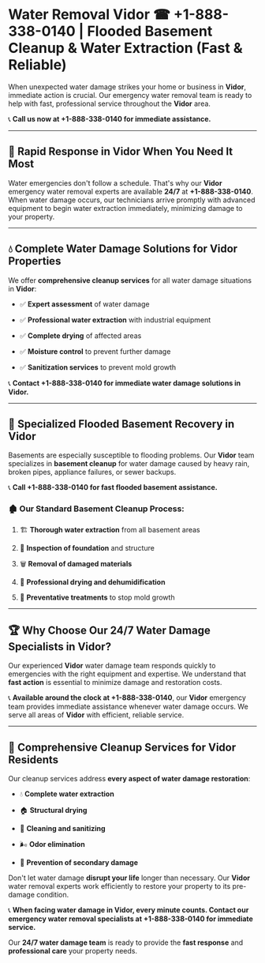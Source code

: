 # Water Removal Vidor ☎ +1-888-338-0140 | Flooded Basement Cleanup & Water Extraction (Fast & Reliable)

When unexpected water damage strikes your home or business in **Vidor**, immediate action is crucial. Our emergency water removal team is ready to help with fast, professional service throughout the **Vidor** area. 

📞 **Call us now at +1-888-338-0140 for immediate assistance.**
---
## 🚀 Rapid Response in Vidor When You Need It Most
Water emergencies don't follow a schedule. That's why our **Vidor** emergency water removal experts are available **24/7** at **+1-888-338-0140**. When water damage occurs, our technicians arrive promptly with advanced equipment to begin water extraction immediately, minimizing damage to your property.
---
## 💧 Complete Water Damage Solutions for Vidor Properties
We offer **comprehensive cleanup services** for all water damage situations in **Vidor**:
- ✅ **Expert assessment** of water damage  
- ✅ **Professional water extraction** with industrial equipment  
- ✅ **Complete drying** of affected areas  
- ✅ **Moisture control** to prevent further damage  
- ✅ **Sanitization services** to prevent mold growth  
📞 **Contact +1-888-338-0140 for immediate water damage solutions in Vidor.**
---
## 🌊 Specialized Flooded Basement Recovery in Vidor
Basements are especially susceptible to flooding problems. Our **Vidor** team specializes in **basement cleanup** for water damage caused by heavy rain, broken pipes, appliance failures, or sewer backups. 
📞 **Call +1-888-338-0140 for fast flooded basement assistance.**
### 🏚️ Our Standard Basement Cleanup Process:
1. 🏗️ **Thorough water extraction** from all basement areas  
2. 🔎 **Inspection of foundation** and structure  
3. 🗑️ **Removal of damaged materials**  
4. 💨 **Professional drying and dehumidification**  
5. 🚫 **Preventative treatments** to stop mold growth  
---
## 🏆 Why Choose Our 24/7 Water Damage Specialists in Vidor?
Our experienced **Vidor** water damage team responds quickly to emergencies with the right equipment and expertise. We understand that **fast action** is essential to minimize damage and restoration costs.
📞 **Available around the clock at +1-888-338-0140**, our **Vidor** emergency team provides immediate assistance whenever water damage occurs. We serve all areas of **Vidor** with efficient, reliable service.
---
## 🧹 Comprehensive Cleanup Services for Vidor Residents
Our cleanup services address **every aspect of water damage restoration**:
- 💧 **Complete water extraction**  
- 🏠 **Structural drying**  
- 🧼 **Cleaning and sanitizing**  
- 🌬️ **Odor elimination**  
- 🚫 **Prevention of secondary damage**  
Don't let water damage **disrupt your life** longer than necessary. Our **Vidor** water removal experts work efficiently to restore your property to its pre-damage condition.
📞 **When facing water damage in Vidor, every minute counts. Contact our emergency water removal specialists at +1-888-338-0140 for immediate service.**
Our **24/7 water damage team** is ready to provide the **fast response** and **professional care** your property needs.
